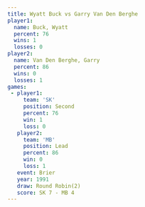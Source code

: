 ```yaml
---
title: Wyatt Buck vs Garry Van Den Berghe
player1:                     
  name: Buck, Wyatt          
  percent: 76                
  wins: 1                    
  losses: 0                  
player2:                     
  name: Van Den Berghe, Garry
  percent: 86                
  wins: 0                    
  losses: 1                  
games:
 - player1:          
     team: 'SK'      
     position: Second
     percent: 76     
     win: 1          
     loss: 0         
   player2:        
     team: 'MB'    
     position: Lead
     percent: 86   
     win: 0        
     loss: 1       
   event: Brier        
   year: 1991          
   draw: Round Robin(2)
   score: SK 7 - MB 4  
---
```

